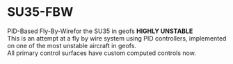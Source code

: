 # SU35-FBW
PID-Based Fly-By-Wirefor the SU35 in geofs
**HIGHLY UNSTABLE**<br>
This is an attempt at a fly by wire system using PID controllers, implemented on one of the most unstable aircraft in geofs.<br>
All primary control surfaces have custom computed controls now.
